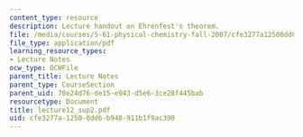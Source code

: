 ```yaml
---
content_type: resource
description: Lecture handout on Ehrenfest's theorem.
file: /media/courses/5-61-physical-chemistry-fall-2007/cfe3277a12500dd6b948911b1f9ac390_lecture12_sup2.pdf
file_type: application/pdf
learning_resource_types:
- Lecture Notes
ocw_type: OCWFile
parent_title: Lecture Notes
parent_type: CourseSection
parent_uid: 70e24d76-de15-e943-d5e6-3ce28f445bab
resourcetype: Document
title: lecture12_sup2.pdf
uid: cfe3277a-1250-0dd6-b948-911b1f9ac390
---
```

